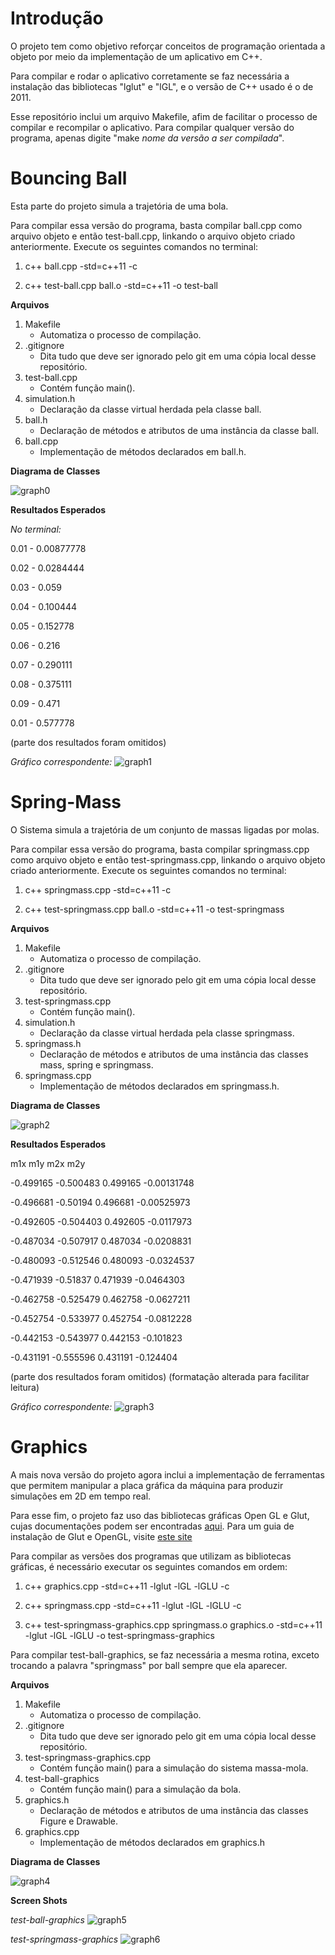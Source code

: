 # Introdução

O projeto tem como objetivo reforçar conceitos de programação orientada a objeto por meio da implementação de um aplicativo em C++.

Para compilar e rodar o aplicativo corretamente se faz necessária a instalação das bibliotecas "lglut" e "lGL", e o versão de C++ usado é o de 2011.

Esse repositório inclui um arquivo Makefile, afim de facilitar o processo de compilar e recompilar o aplicativo. Para compilar qualquer versão do programa, apenas digite "make *nome da versão a ser compilada*".

# Bouncing Ball

Esta parte do projeto simula a trajetória de uma bola.

Para compilar essa versão do programa, basta compilar ball.cpp como arquivo objeto e então test-ball.cpp, linkando o arquivo objeto criado anteriormente. Execute os seguintes comandos no terminal:

1. c++ ball.cpp -std=c++11 -c

2. c++ test-ball.cpp ball.o -std=c++11 -o test-ball

**Arquivos**

1. Makefile
    * Automatiza o processo de compilação.
2. .gitignore
    * Dita tudo que deve ser ignorado pelo git em uma cópia local desse repositório.
3. test-ball.cpp
    * Contém função main().
4. simulation.h
    * Declaração da classe virtual herdada pela classe ball.
5. ball.h
    * Declaração de métodos e atributos de uma instância da classe ball.
6. ball.cpp
    * Implementação de métodos declarados em ball.h.

**Diagrama de Classes**

![graph0](graphs/Bouncing-Ball-UML.png "Bouncing-Ball-UML")

**Resultados Esperados**

*No terminal:*

0.01 - 0.00877778

0.02 - 0.0284444

0.03 - 0.059

0.04 - 0.100444

0.05 - 0.152778

0.06 - 0.216

0.07 - 0.290111

0.08 - 0.375111

0.09 - 0.471

0.01 - 0.577778

(parte dos resultados foram omitidos)

*Gráfico correspondente:*
![graph1](graphs/results.png "Gráfico 1")


# Spring-Mass

O Sistema simula a trajetória de um conjunto de massas ligadas por molas.

Para compilar essa versão do programa, basta compilar springmass.cpp como arquivo objeto e então test-springmass.cpp, linkando o arquivo objeto criado anteriormente. Execute os seguintes comandos no terminal:

1. c++ springmass.cpp -std=c++11 -c

2. c++ test-springmass.cpp ball.o -std=c++11 -o test-springmass

**Arquivos**

1. Makefile
    * Automatiza o processo de compilação.
2. .gitignore
    * Dita tudo que deve ser ignorado pelo git em uma cópia local desse repositório.
3. test-springmass.cpp
    * Contém função main().
4. simulation.h
    * Declaração da classe virtual herdada pela classe springmass.
5. springmass.h
    * Declaração de métodos e atributos de uma instância das classes mass, spring e springmass.
6. springmass.cpp
    * Implementação de métodos declarados em springmass.h.

**Diagrama de Classes**

![graph2](graphs/Spring-Mass-UML.png "Spring-Mass-UML")

**Resultados Esperados**

   m1x      m1y        m2x     m2y

-0.499165 -0.500483 0.499165 -0.00131748

-0.496681 -0.50194 0.496681 -0.00525973

-0.492605 -0.504403 0.492605 -0.0117973

-0.487034 -0.507917 0.487034 -0.0208831

-0.480093 -0.512546 0.480093 -0.0324537

-0.471939 -0.51837 0.471939 -0.0464303

-0.462758 -0.525479 0.462758 -0.0627211

-0.452754 -0.533977 0.452754 -0.0812228

-0.442153 -0.543977 0.442153 -0.101823

-0.431191 -0.555596 0.431191 -0.124404

(parte dos resultados foram omitidos)
(formatação alterada para facilitar leitura)

*Gráfico correspondente:*
![graph3](graphs/results2.png "Gráfico 2")

# Graphics

A mais nova versão do projeto agora inclui a implementação de ferramentas que permitem manipular a placa gráfica da máquina
para produzir simulações em 2D em tempo real.

Para esse fim, o projeto faz uso das bibliotecas gráficas Open GL e Glut, cujas documentações podem ser encontradas
[aqui](https://www.opengl.org/ "Site Oficial da OpenGL"). Para um guia de instalação de Glut e OpenGL, visite
[este site](http://www.prinmath.com/csci5229/misc/install.html "Guia de Instalação")

Para compilar as versões dos programas que utilizam as bibliotecas gráficas, é necessário executar os seguintes comandos em
ordem:

1. c++ graphics.cpp -std=c++11 -lglut -lGL -lGLU -c

2. c++ springmass.cpp -std=c++11 -lglut -lGL -lGLU -c

3. c++ test-springmass-graphics.cpp springmass.o graphics.o -std=c++11 -lglut -lGL -lGLU -o test-springmass-graphics

Para compilar test-ball-graphics, se faz necessária a mesma rotina, exceto trocando a palavra "springmass" por ball sempre que
ela aparecer.

**Arquivos**

1. Makefile
    * Automatiza o processo de compilação.
2. .gitignore
    * Dita tudo que deve ser ignorado pelo git em uma cópia local desse repositório.
3. test-springmass-graphics.cpp
    * Contém função main() para a simulação do sistema massa-mola.
4. test-ball-graphics
    * Contém função main() para a simulação da bola.
5. graphics.h
    * Declaração de métodos e atributos de uma instância das classes Figure e Drawable.
6. graphics.cpp
    * Implementação de métodos declarados em graphics.h

**Diagrama de Classes**

![graph4](graphs/Graphics-UML.png "Graphics-UML")

**Screen Shots**

*test-ball-graphics*
![graph5](graphs/ball-graphics.png "test-ball-graphics em ação")

*test-springmass-graphics*
![graph6](graphs/springmass-graphics.png "test-springmass-graphics em ação")
